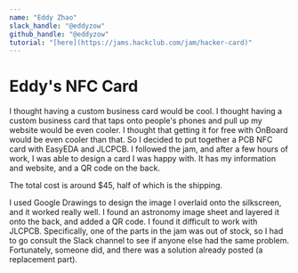 ```yaml
---
name: "Eddy Zhao"
slack_handle: "@eddyzow"
github_handle: "@eddyzow"
tutorial: "[here](https://jams.hackclub.com/jam/hacker-card)"
---
```


# Eddy's NFC Card

<!-- Describe your board in 2-3 sentences. What are you making? What will it do? -->
I thought having a custom business card would be cool. I thought having a custom business card that taps onto people's phones and pull up my website would be even cooler. I thought that getting it for free with OnBoard would be even cooler than that. So I decided to put together a PCB NFC card with EasyEDA and JLCPCB. I followed the jam, and after a few hours of work, I was able to design a card I was happy with. It has my information and website, and a QR code on the back.

<!-- How much is it going to cost? -->
The total cost is around $45, half of which is the shipping.

<!-- Tell us a little bit about your design process. What were some challenges? What helped? ***Totally optional*** -->
I used Google Drawings to design the image I overlaid onto the silkscreen, and it worked really well. I found an astronomy image sheet and layered it onto the back, and added a QR code. I found it difficult to work with JLCPCB. Specifically, one of the parts in the jam was out of stock, so I had to go consult the Slack channel to see if anyone else had the same problem. Fortunately, someone did, and there was a solution already posted (a replacement part).
